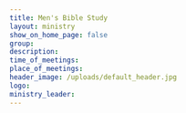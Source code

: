 ```yaml
---
title: Men's Bible Study
layout: ministry
show_on_home_page: false
group:
description:
time_of_meetings:
place_of_meetings:
header_image: /uploads/default_header.jpg
logo:
ministry_leader:
---
```


